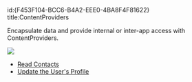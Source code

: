 id:{F453F104-BCC6-B4A2-EEE0-4BA8F4F81622}  
title:ContentProviders  

Encapsulate data and provide internal or inter-app access with
ContentProviders.

 [ ![](Images/contentproviders.png)](Images/contentproviders.png)

-   [Read Contacts](/recipes/android/data/contentproviders/read_contacts) 
-   [Update the User's Profile](/recipes/android/data/contentproviders/update_the_users_profile)
